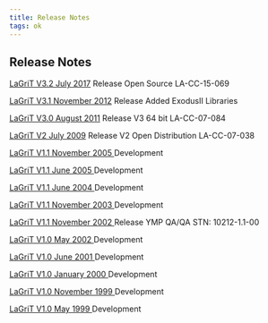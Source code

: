 ```yaml
---
title: Release Notes
tags: ok
---
```


Release Notes
--------------
[LaGriT V3.2 July 2017](release_notes/lagrit_release_notes_V3.200.md) Release Open Source LA-CC-15-069 

[LaGriT V3.1 November 2012](release_notes/lagrit_release_notes_V3.100.md) Release Added ExodusII Libraries

[LaGriT V3.0 August 2011](release_notes/lagrit_release_notes_V3.00.md) Release V3 64 bit LA-CC-07-084

[LaGriT V2 July 2009](release_notes/lagrit_release_notes_081021.md) Release V2 Open Distribution LA-CC-07-038  

<a href="/assets/images/release_notes15.pdf" download> LaGriT V1.1 November 2005 </a> Development 

<a href="/assets/images/release_notes14.pdf" download> LaGriT V1.1 June 2005 </a> Development  

<a href="/assets/images/release_notes13.pdf" download> LaGriT V1.1 June 2004 </a> Development  

<a href="/assets/images/release_notes12.pdf" download> LaGriT V1.1 November 2003 </a> Development 

<a href="/assets/images/release_notes11.pdf" download> LaGriT V1.1 November 2002 </a>  Release YMP QA/QA STN: 10212-1.1-00 

<a href="/assets/images/release_notes10.pdf" download> LaGriT V1.0 May 2002 </a> Development  

<a href="/assets/images/release_notes9.pdf" download> LaGriT V1.0 June 2001 </a> Development  

<a href="/assets/images/release_notes8.pdf" download> LaGriT V1.0 January 2000 </a> Development   

<a href="/assets/images/release_notes7.pdf" download> LaGriT V1.0 November 1999 </a> Development

<a href="/assets/images/release_notes6.pdf" download> LaGriT V1.0 May 1999 </a>  Development
